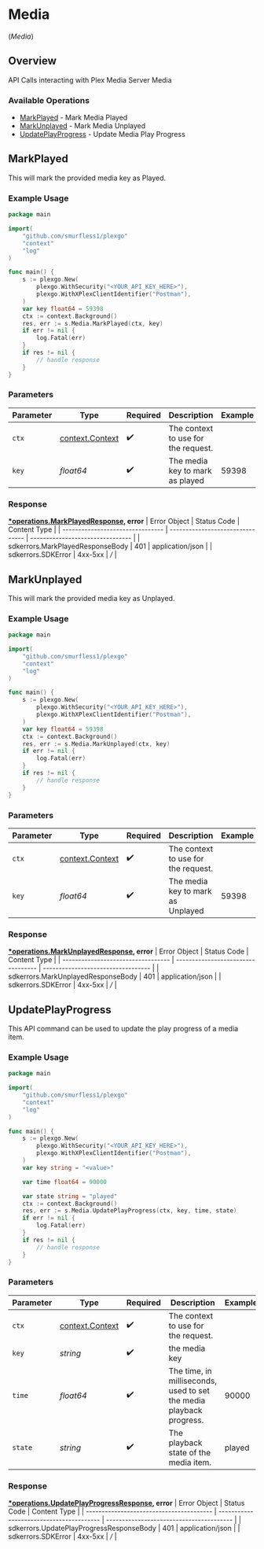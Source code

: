 # Media
(*Media*)

## Overview

API Calls interacting with Plex Media Server Media


### Available Operations

* [MarkPlayed](#markplayed) - Mark Media Played
* [MarkUnplayed](#markunplayed) - Mark Media Unplayed
* [UpdatePlayProgress](#updateplayprogress) - Update Media Play Progress

## MarkPlayed

This will mark the provided media key as Played.

### Example Usage

```go
package main

import(
	"github.com/smurfless1/plexgo"
	"context"
	"log"
)

func main() {
    s := plexgo.New(
        plexgo.WithSecurity("<YOUR_API_KEY_HERE>"),
        plexgo.WithXPlexClientIdentifier("Postman"),
    )
    var key float64 = 59398
    ctx := context.Background()
    res, err := s.Media.MarkPlayed(ctx, key)
    if err != nil {
        log.Fatal(err)
    }
    if res != nil {
        // handle response
    }
}
```

### Parameters

| Parameter                                             | Type                                                  | Required                                              | Description                                           | Example                                               |
| ----------------------------------------------------- | ----------------------------------------------------- | ----------------------------------------------------- | ----------------------------------------------------- | ----------------------------------------------------- |
| `ctx`                                                 | [context.Context](https://pkg.go.dev/context#Context) | :heavy_check_mark:                                    | The context to use for the request.                   |                                                       |
| `key`                                                 | *float64*                                             | :heavy_check_mark:                                    | The media key to mark as played                       | 59398                                                 |


### Response

**[*operations.MarkPlayedResponse](../../models/operations/markplayedresponse.md), error**
| Error Object                     | Status Code                      | Content Type                     |
| -------------------------------- | -------------------------------- | -------------------------------- |
| sdkerrors.MarkPlayedResponseBody | 401                              | application/json                 |
| sdkerrors.SDKError               | 4xx-5xx                          | */*                              |

## MarkUnplayed

This will mark the provided media key as Unplayed.

### Example Usage

```go
package main

import(
	"github.com/smurfless1/plexgo"
	"context"
	"log"
)

func main() {
    s := plexgo.New(
        plexgo.WithSecurity("<YOUR_API_KEY_HERE>"),
        plexgo.WithXPlexClientIdentifier("Postman"),
    )
    var key float64 = 59398
    ctx := context.Background()
    res, err := s.Media.MarkUnplayed(ctx, key)
    if err != nil {
        log.Fatal(err)
    }
    if res != nil {
        // handle response
    }
}
```

### Parameters

| Parameter                                             | Type                                                  | Required                                              | Description                                           | Example                                               |
| ----------------------------------------------------- | ----------------------------------------------------- | ----------------------------------------------------- | ----------------------------------------------------- | ----------------------------------------------------- |
| `ctx`                                                 | [context.Context](https://pkg.go.dev/context#Context) | :heavy_check_mark:                                    | The context to use for the request.                   |                                                       |
| `key`                                                 | *float64*                                             | :heavy_check_mark:                                    | The media key to mark as Unplayed                     | 59398                                                 |


### Response

**[*operations.MarkUnplayedResponse](../../models/operations/markunplayedresponse.md), error**
| Error Object                       | Status Code                        | Content Type                       |
| ---------------------------------- | ---------------------------------- | ---------------------------------- |
| sdkerrors.MarkUnplayedResponseBody | 401                                | application/json                   |
| sdkerrors.SDKError                 | 4xx-5xx                            | */*                                |

## UpdatePlayProgress

This API command can be used to update the play progress of a media item.


### Example Usage

```go
package main

import(
	"github.com/smurfless1/plexgo"
	"context"
	"log"
)

func main() {
    s := plexgo.New(
        plexgo.WithSecurity("<YOUR_API_KEY_HERE>"),
        plexgo.WithXPlexClientIdentifier("Postman"),
    )
    var key string = "<value>"

    var time float64 = 90000

    var state string = "played"
    ctx := context.Background()
    res, err := s.Media.UpdatePlayProgress(ctx, key, time, state)
    if err != nil {
        log.Fatal(err)
    }
    if res != nil {
        // handle response
    }
}
```

### Parameters

| Parameter                                                           | Type                                                                | Required                                                            | Description                                                         | Example                                                             |
| ------------------------------------------------------------------- | ------------------------------------------------------------------- | ------------------------------------------------------------------- | ------------------------------------------------------------------- | ------------------------------------------------------------------- |
| `ctx`                                                               | [context.Context](https://pkg.go.dev/context#Context)               | :heavy_check_mark:                                                  | The context to use for the request.                                 |                                                                     |
| `key`                                                               | *string*                                                            | :heavy_check_mark:                                                  | the media key                                                       |                                                                     |
| `time`                                                              | *float64*                                                           | :heavy_check_mark:                                                  | The time, in milliseconds, used to set the media playback progress. | 90000                                                               |
| `state`                                                             | *string*                                                            | :heavy_check_mark:                                                  | The playback state of the media item.                               | played                                                              |


### Response

**[*operations.UpdatePlayProgressResponse](../../models/operations/updateplayprogressresponse.md), error**
| Error Object                             | Status Code                              | Content Type                             |
| ---------------------------------------- | ---------------------------------------- | ---------------------------------------- |
| sdkerrors.UpdatePlayProgressResponseBody | 401                                      | application/json                         |
| sdkerrors.SDKError                       | 4xx-5xx                                  | */*                                      |
